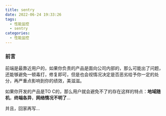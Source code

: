 ```yaml
---
title: sentry
date: 2022-06-24 19:33:26
tags:
  - 性能监控
  - sentry
categories:
  - 性能监控
---
```


### 前言

前端是最靠近用户的，如果你负责的产品是面向公司内部的，那么可能出了问题，还能够避免一顿毒打，修复即可，但是也会视情况决定是否恶劣给予你一定的处分，再严重点影响到你的绩效，美滋滋。

如果你开发的产品是TO C的，那么用户就会避免不了的存在这样的特点：**地域随机**，**终端各异**，**网络情况不明了**...

并且，回家再写...
